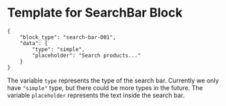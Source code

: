 Template for SearchBar Block
============================

```
{
    "block_type": "search-bar-001",
    "data": {
        "type": "simple",
        "placeholder": "Search products..."
    }
}
```
The variable `type` represents the type of the search bar. Currently we only have `"simple"` type, but there could be more types in the future. The variable `placeholder` represents the text inside the search bar.